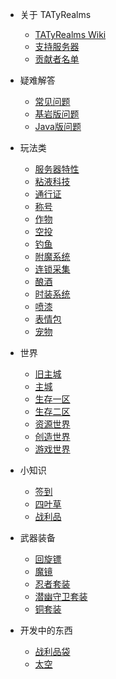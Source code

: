 * 关于 TATyRealms
    * [TATyRealms Wiki](README.md)
    * [支持服务器](donate.md)
	* [贡献者名单](contribute.md)

* 疑难解答
    * [常见问题](/Help/help.md)
    * [基岩版问题](/Help/BEHELP.md)
    * [Java版问题](/Help/JEHELP.md)
		
* 玩法类
	* [服务器特性](Play/peculiarity/README)
	* [粘液科技](/Play/Slimefun/Slimefun)
	* [通行证](/Play/battlepass/README)
	* [称号](/Play/NameTag/README)
	* [作物](/Play/Corps/README)
	* [空投](/Play/CrazyEnvoys/README)
	* [钓鱼](/Play/fishing/README)
	* [附魔系统](/Play/enchants/README.md)
	* [连锁采集](/Play/veinminer/veinminer)
	* [酿酒](/Play/Brewery/HowPlay)
	* [时装系统](/Play/CosPlay/README)
	* [喷漆](/Play/Sprays/README)
	* [表情包](/Play/emoji/README)
	* [宠物](/Play/mcpets/README)
	
* 世界
	* [旧主城](/World/old_spawn)
	* [主城](/World/spawn)
	* [生存一区](/World/otd_doungeon)
	* [生存二区](/World/world)
	* [资源世界](/World/world_terra)
	* [创造世界](/World/world_creative)
	* [游戏世界](/World/Arcade)

* 小知识
	* [签到](/tips/signin/README)
	* [四叶草](/tips/four_leaf_clover/README.md)
	* [战利品](tips/loot_bag/README.md)

* 武器装备
	* [回旋镖](/equi/boomerang/README)
	* [魔镜](equi/mirror/README)
	* [忍者套装](/equi/ninja/README)
	* [潜幽守卫套装](/equi/warden/README.md)
	* [铜套装](/equi/copper/README.md)

* 开发中的东西
	* [战利品袋](/tips/loot_bag/README.md)
	* [太空](/Play/space/README.md)
